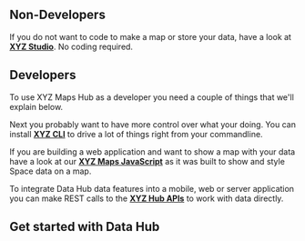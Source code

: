 
## Non-Developers

If you do not want to code to make a map or store your data, have a look at **[XYZ Studio](https://xyzmaps.github.io/xyz-studio)**. No coding required.

## Developers

To use XYZ Maps Hub as a developer you need a couple of things that we'll explain below. 

Next you probably want to have more control over what your doing. You can install
**[XYZ CLI](cli/index.md)** to drive a lot of things right from your commandline.

If you are building a web application and want to show a map with your data have a look at our
**[XYZ Maps JavaScript](ui/index.md)** as it was built to show and style Space data on a map.

To integrate Data Hub data features into a mobile, web or server application you can make
REST calls to the **[XYZ Hub APIs](api/index.md)** to work with data directly.


## Get started with Data Hub

    